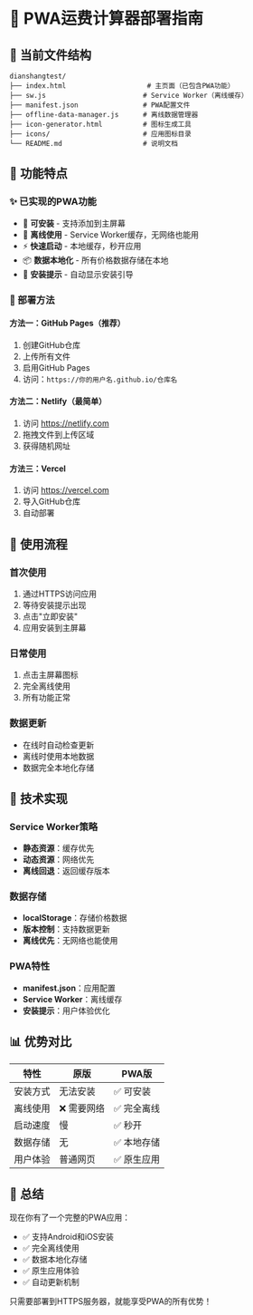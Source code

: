 # 🚀 PWA运费计算器部署指南

## 📁 当前文件结构

```
dianshangtest/
├── index.html                    # 主页面（已包含PWA功能）
├── sw.js                        # Service Worker（离线缓存）
├── manifest.json                # PWA配置文件
├── offline-data-manager.js      # 离线数据管理器
├── icon-generator.html          # 图标生成工具
├── icons/                       # 应用图标目录
└── README.md                    # 说明文档
```

## 🎯 功能特点

### ✨ 已实现的PWA功能
- 📱 **可安装** - 支持添加到主屏幕
- 🔄 **离线使用** - Service Worker缓存，无网络也能用
- ⚡ **快速启动** - 本地缓存，秒开应用
- 📦 **数据本地化** - 所有价格数据存储在本地
- 🔔 **安装提示** - 自动显示安装引导

### 🚀 部署方法

#### 方法一：GitHub Pages（推荐）
1. 创建GitHub仓库
2. 上传所有文件
3. 启用GitHub Pages
4. 访问：`https://你的用户名.github.io/仓库名`

#### 方法二：Netlify（最简单）
1. 访问 https://netlify.com
2. 拖拽文件到上传区域
3. 获得随机网址

#### 方法三：Vercel
1. 访问 https://vercel.com
2. 导入GitHub仓库
3. 自动部署

## 📱 使用流程

### 首次使用
1. 通过HTTPS访问应用
2. 等待安装提示出现
3. 点击"立即安装"
4. 应用安装到主屏幕

### 日常使用
1. 点击主屏幕图标
2. 完全离线使用
3. 所有功能正常

### 数据更新
- 在线时自动检查更新
- 离线时使用本地数据
- 数据完全本地化存储

## 🔧 技术实现

### Service Worker策略
- **静态资源**：缓存优先
- **动态资源**：网络优先
- **离线回退**：返回缓存版本

### 数据存储
- **localStorage**：存储价格数据
- **版本控制**：支持数据更新
- **离线优先**：无网络也能使用

### PWA特性
- **manifest.json**：应用配置
- **Service Worker**：离线缓存
- **安装提示**：用户体验优化

## 📊 优势对比

| 特性 | 原版 | PWA版 |
|------|------|-------|
| 安装方式 | 无法安装 | ✅ 可安装 |
| 离线使用 | ❌ 需要网络 | ✅ 完全离线 |
| 启动速度 | 慢 | ✅ 秒开 |
| 数据存储 | 无 | ✅ 本地存储 |
| 用户体验 | 普通网页 | ✅ 原生应用 |

## 🎉 总结

现在你有了一个完整的PWA应用：
- ✅ 支持Android和iOS安装
- ✅ 完全离线使用
- ✅ 数据本地化存储
- ✅ 原生应用体验
- ✅ 自动更新机制

只需要部署到HTTPS服务器，就能享受PWA的所有优势！
